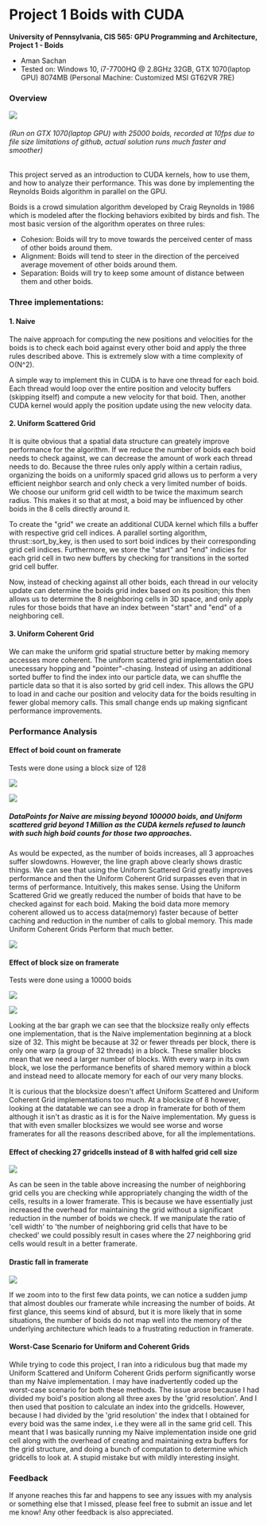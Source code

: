 Project 1 Boids with CUDA
==========================

**University of Pennsylvania, CIS 565: GPU Programming and Architecture,
Project 1 - Boids**

* Aman Sachan
* Tested on: Windows 10, i7-7700HQ @ 2.8GHz 32GB, GTX 1070(laptop GPU) 8074MB (Personal Machine: Customized MSI GT62VR 7RE)

### Overview

![](images/results/Boids_flockingGif10fps.gif)
###### (Run on GTX 1070(laptop GPU) with 25000 boids, recorded at 10fps due to file size limitations of github, actual solution runs much faster and smoother)

This project served as an introduction to CUDA kernels, how to use them, and how to analyze their performance. This was done by implementing the Reynolds Boids algorithm in parallel on the GPU.

Boids is a crowd simulation algorithm developed by Craig Reynolds in 1986 which is modeled after the flocking behaviors exibited by birds and fish. The most basic version of the algorithm operates on three rules:
* Cohesion: Boids will try to move towards the perceived center of mass of other boids around them.
* Alignment: Boids will tend to steer in the direction of the perceived average movement of other boids around them.
* Separation: Boids will try to keep some amount of distance between them and other boids.

### Three implementations:
#### 1. Naive

The naive approach for computing the new positions and velocities for the boids is to check each boid against every other boid and apply the three rules described above. This is extremely slow with a time complexity of O(N^2). 

A simple way to implement this in CUDA is to have one thread for each boid. Each thread would loop over the entire position and velocity buffers (skipping itself) and compute a new velocity for that boid. Then, another CUDA kernel would apply the position update using the new velocity data.

#### 2. Uniform Scattered Grid

It is quite obvious that a spatial data structure can greately improve performance for the algorithm. If we reduce the number of boids each boid needs to check against, we can decrease the amount of work each thread needs to do. Because the three rules only apply within a certain radius, organizing the boids on a uniformly spaced grid allows us to perform a very efficient neighbor search and only check a very limited number of boids. We choose our uniform grid cell width to be twice the maximum search radius. This makes it so that at most, a boid may be influenced by other boids in the 8 cells directly around it.

To create the "grid" we create an additional CUDA kernel which fills a buffer with respective grid cell indices. A parallel sorting algorithm, thrust::sort_by_key, is then used to sort boid indices by their corresponding grid cell indices. Furthermore, we store the "start" and "end" indicies for each grid cell in two new buffers by checking for transitions in the sorted grid cell buffer.

Now, instead of checking against all other boids, each thread in our velocity update can determine the boids grid index based on its position; this then allows us to determine the 8 neighboring cells in 3D space, and only apply rules for those boids that have an index between "start" and "end" of a neighboring cell.

#### 3. Uniform Coherent Grid

We can make the uniform grid spatial structure better by making memory accesses more coherent. The uniform scattered grid implementation does unecessary hopping and "pointer"-chasing. Instead of using an additional sorted buffer to find the index into our particle data, we can shuffle the particle data so that it is also sorted by grid cell index. This allows the GPU to load in and cache our position and velocity data for the boids resulting in fewer global memory calls. This small change ends up making signficant performance improvements.

### Performance Analysis

#### Effect of boid count on framerate

Tests were done using a block size of 128

![](images/results/BoidsVSframerateData.png)

![](images/results/NumberofBoidsVSframerate_LineChart.png)

##### DataPoints for Naive are missing beyond 100000 boids, and Uniform scattered grid beyond 1 Million as the CUDA kernels refused to launch with such high boid counts for those two approaches.

As would be expected, as the number of boids increases, all 3 approaches suffer slowdowns. However, the line graph above clearly shows drastic things. We can see that using the Uniform Scattered Grid greatly improves performance and then the Uniform Coherent Grid surpasses even that in terms of performance. Intuitively, this makes sense. Using the Uniform Scattered Grid we greatly reduced the number of boids that have to be checked against for each boid. Making the boid data more memory coherent allowed us to access data(memory) faster because of better caching and reduction in the number of calls to global memory. This made Uniform Coherent Grids Perform that much better. 

![](images/results/NumberofBoidsVSframerate_BarChart.png)

#### Effect of block size on framerate

Tests were done using a 10000 boids

![](images/results/BlocksizeVSframerateData.png)

![](images/results/BlocksizeVSframerate.png)

Looking at the bar graph we can see that the blocksize really only effects one implementation, that is the Naive implementation beginning at a block size of 32. This might be because at 32 or fewer threads per block, there is only one warp (a group of 32 threads) in a block. These smaller blocks mean that we need a larger number of blocks. With every warp in its own block, we lose the performance benefits of shared memory within a block and instead need to allocate memory for each of our very many blocks.

It is curious that the blocksize doesn't affect Uniform Scattered and Uniform Coherent Grid implementations too much. At a blocksize of 8 however, looking at the datatable we can see a drop in framerate for both of them although it isn't as drastic as it is for the Naive implementation. My guess is that with even smaller blocksizes we would see worse and worse framerates for all the reasons described above, for all the implementations.

#### Effect of checking 27 gridcells instead of 8 with halfed grid cell size

![](images/results/8VS27gridcells.png)

As can be seen in the table above increasing the number of neighboring grid cells you are checking while appropriately changing the width of the cells, results in a lower framerate. This is because we have essentially just increased the overhead for maintaining the grid without a significant reduction in the number of boids we check. If we manipulate the ratio of 'cell width' to 'the number of neighboring grid cells that have to be checked' we could possibly result in cases where the 27 neighboring grid cells would result in a better framerate.

#### Drastic fall in framerate

![](images/results/NumberofBoidsVSframerate_LineChart_Weirdness.png)

If we zoom into to the first few data points, we can notice a sudden jump that almost doubles our framerate while increasing the number of boids. At first glance, this seems kind of absurd, but it is more likely that in some situations, the number of boids do not map well into the memory of the underlying architecture which leads to a frustrating reduction in framerate.

#### Worst-Case Scenario for Uniform and Coherent Grids

While trying to code this project, I ran into a ridiculous bug that made my Uniform Scattered and Uniform Coherent Grids perform significantly worse than my Naive implementation. I may have inadvertently coded up the worst-case scenario for both these methods. The issue arose because I had divided my boid's position along all three axes by the 'grid resolution'. And I then used that position to calculate an index into the gridcells. However, because I had divided by the 'grid resolution' the index that I obtained for every boid was the same index, i.e they were all in the same grid cell. This meant that I was basically running my Naive implementation inside one grid cell along with the overhead of creating and maintaining extra buffers for the grid structure, and doing a bunch of computation to determine which gridcells to look at. A stupid mistake but with mildly interesting insight.

### Feedback

If anyone reaches this far and happens to see any issues with my analysis or something else that I missed, please feel free to submit an issue and let me know! Any other feedback is also appreciated.